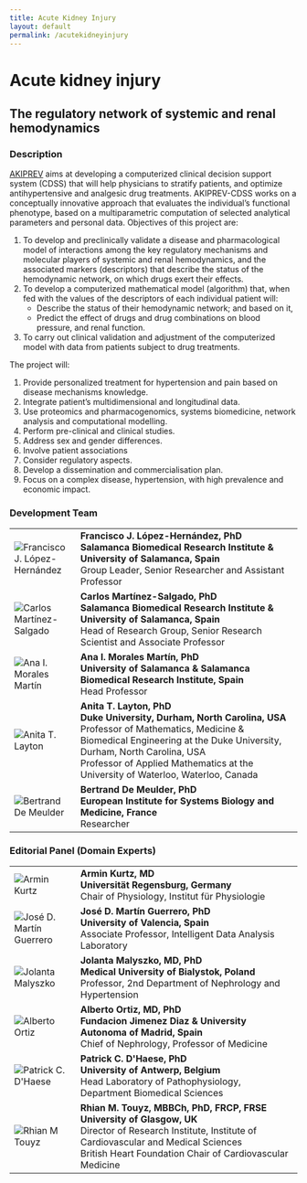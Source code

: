 ```yaml
---
title: Acute Kidney Injury
layout: default
permalink: /acutekidneyinjury
---
```


# Acute kidney injury
## The regulatory network of systemic and renal hemodynamics


<h3 id="description">Description</h3>

<p><a href="https://trecard.com/akiprev-project/" target="_blank">AKIPREV</a> aims at developing a computerized clinical decision support system (CDSS) that will help physicians to stratify patients, and optimize antihypertensive and analgesic drug treatments. AKIPREV-CDSS works on a conceptually innovative approach that evaluates the individual’s functional phenotype, based on a multiparametric computation of selected analytical parameters and personal data. Objectives of this project are:</p>
<ol>
<li>To develop and preclinically validate a disease and pharmacological model of interactions among the key regulatory mechanisms and molecular players of systemic and renal hemodynamics, and the associated markers (descriptors) that describe the status of the hemodynamic network, on which drugs exert their effects.</li>
<li>To develop a computerized mathematical model (algorithm) that, when fed with the values of the descriptors of each individual patient will:
<ul>
<li>Describe the status of their hemodynamic network; and based on it,</li>
<li>Predict the effect of drugs and drug combinations on blood pressure, and renal function.</li>
</ul>
<li>To carry out clinical validation and adjustment of the computerized model with data from patients subject to drug treatments.
</ol>
<p>The project will:<p>
<ol>
<li>Provide personalized treatment for hypertension and pain based on disease mechanisms knowledge.</li>
<li>Integrate patient’s multidimensional and longitudinal data.</li>
<li>Use proteomics and pharmacogenomics, systems biomedicine, network analysis and computational modelling.</li>
<li>Perform pre-clinical and clinical studies.</li>
<li>Address sex and gender differences.</li>
<li>Involve patient associations</li>
<li>Consider regulatory aspects.</li>
<li>Develop a dissemination and commercialisation plan.</li>
<li>Focus on a complex disease, hypertension, with high prevalence and economic impact.</li>
</ol>

<h3 id="developersteam">Development Team</h3>

<table>
<tr>
<td style="width: 100px;"><img src="../images/team/FranciscoLopezHernandez.jpg" alt="Francisco J. López-Hernández" /></td>
<td><strong>Francisco J. López-Hernández, PhD</strong><br \><strong>Salamanca Biomedical Research Institute & University of Salamanca, Spain</strong><br \>Group Leader, Senior Researcher and Assistant Professor</td>
</tr>
<tr>
<td><img src="../images/team/CarlosMartinezSalgado.jpg" alt="Carlos Martínez-Salgado" /></td>
<td><strong>Carlos Martínez-Salgado, PhD</strong><br \><strong>Salamanca Biomedical Research Institute & University of Salamanca, Spain</strong><br \>Head of Research Group, Senior Research Scientist and Associate Professor</td>
</tr>
<tr>
<td><img src="../images/team/AnaMoralesMartin.jpg" alt="Ana I. Morales Martín" /></td>
<td><strong>Ana I. Morales Martín, PhD</strong><br \><strong>University of Salamanca & Salamanca Biomedical Research Institute, Spain</strong><br \>Head Professor</td>
</tr>
<tr>
<td><img src="../images/team/AnitaTLayton.jpg" alt="Anita T. Layton" /></td>
<td><strong>Anita T. Layton, PhD</strong><br \><strong>Duke University, Durham, North Carolina, USA</strong><br \>
Professor of Mathematics, Medicine & Biomedical Engineering at the Duke University, Durham, North Carolina, USA<br \>
Professor of Applied Mathematics at the University of Waterloo, Waterloo, Canada</td>
</tr>
<tr>
<td><img src="../images/team/BertrandDeMeulder.jpg" alt="Bertrand De Meulder" /></td>
<td><strong>Bertrand De Meulder, PhD</strong><br \><strong>European Institute for Systems Biology and Medicine, France</strong><br \>Researcher</td>
</tr>
</table>

<h3 id="editorscommittee">Editorial Panel (Domain Experts)</h3>

<table>
<tr>
<td style="width: 100px;"><img src="../images/team/ArminKurtz.jpg" alt="Armin Kurtz" /></td>
<td><strong>Armin Kurtz, MD</strong><br \><strong>Universität Regensburg, Germany</strong><br \>Chair of Physiology, Institut für Physiologie</td>
</tr>
<tr>
<td><img src="../images/team/JoseMartinGuerrero.jpg" alt="José D. Martín Guerrero" /></td>
<td><strong>José D. Martín Guerrero, PhD</strong><br \><strong>University of Valencia, Spain</strong><br \>Associate Professor, Intelligent Data Analysis Laboratory</td>
</tr>
<tr>
<td><img src="../images/team/JolantaMalyszko.jpg" alt="Jolanta Malyszko" /></td>
<td><strong>Jolanta Malyszko, MD, PhD</strong><br \><strong>Medical University of Bialystok, Poland</strong><br \>Professor, 2nd Department of Nephrology and Hypertension</td>
</tr>
<tr>
<td><img src="../images/team/AlbertoOrtiz.jpg" alt="Alberto Ortiz" /></td>
<td><strong>Alberto Ortiz, MD, PhD</strong><br \><strong>Fundacion Jimenez Diaz & University Autonoma of Madrid, Spain</strong><br \>Chief of Nephrology, Professor of Medicine</td>
</tr>
<tr>
<td><img src="../images/team/PatrickCDHaese.jpg" alt="Patrick C. D'Haese " /></td>
<td><strong>Patrick C. D'Haese, PhD</strong><br \><strong>University of Antwerp, Belgium</strong><br \>Head Laboratory of Pathophysiology, Department Biomedical Sciences</td>
</tr>
<tr>
<td><img src="../images/team/RhianMTouyz.jpg" alt="Rhian M Touyz" /></td>
<td><strong>Rhian M. Touyz, MBBCh, PhD, FRCP, FRSE</strong><br \><strong>University of Glasgow, UK</strong><br \>Director of Research Institute, Institute of Cardiovascular and Medical Sciences<br \>British Heart Foundation Chair of Cardiovascular Medicine</td>
</tr>
</table>
